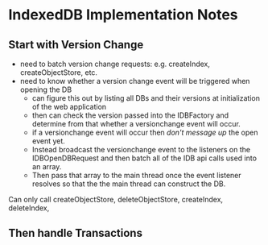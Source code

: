 # IndexedDB Implementation Notes

## Start with Version Change

- need to batch version change requests: e.g. createIndex, createObjectStore, etc.
- need to know whether a version change event will be triggered when opening the DB
    - can figure this out by listing all DBs and their versions at initialization of the web application
    - then can check the version passed into the IDBFactory and determine from that whether a versionchange event will occur.
    - if a versionchange event will occur then _don't message up_ the open event yet.
    - Instead broadcast the versionchange event to the listeners on the IDBOpenDBRequest and then batch all of the IDB api calls used into an array.
    - Then pass that array to the main thread once the event listener resolves so that the the main thread can construct the DB.

Can only call createObjectStore, deleteObjectStore, createIndex, deleteIndex,

## Then handle Transactions
